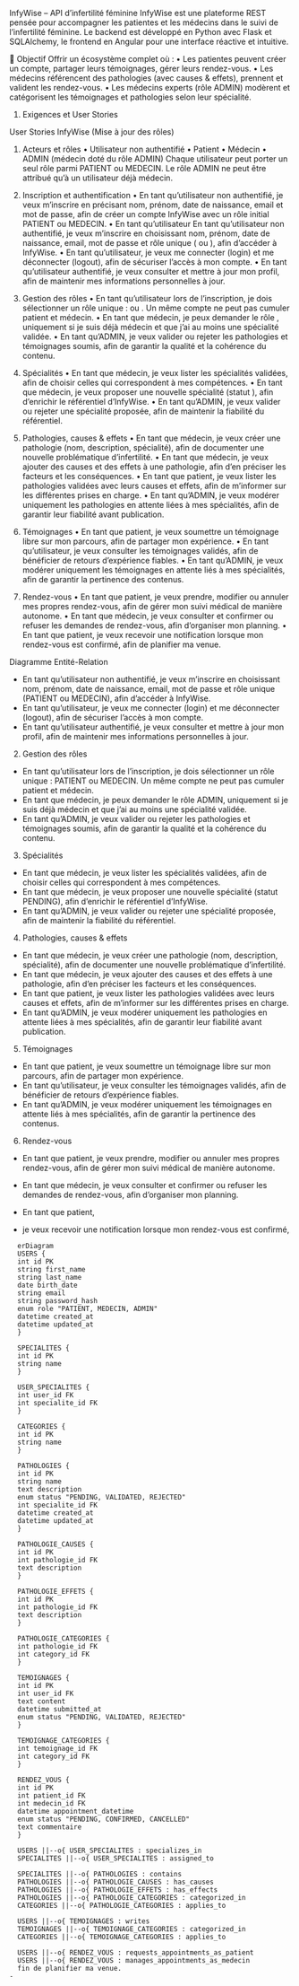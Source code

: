 InfyWise – API d’infertilité féminine
InfyWise est une plateforme REST pensée pour accompagner les patientes et les médecins dans le suivi de l’infertilité féminine.
Le backend est développé en Python avec Flask et SQLAlchemy, le frontend en Angular pour une interface réactive et intuitive.

🎯 Objectif
Offrir un écosystème complet où :
• 	Les patientes peuvent créer un compte, partager leurs témoignages, gérer leurs rendez-vous.
• 	Les médecins référencent des pathologies (avec causes & effets), prennent et valident les rendez-vous.
• 	Les médecins experts (rôle ADMIN) modèrent et catégorisent les témoignages et pathologies selon leur spécialité.

1. Exigences et User Stories

User Stories InfyWise (Mise à jour des rôles)
1. Acteurs et rôles
   • 	Utilisateur non authentifié
   • 	Patient
   • 	Médecin
   • 	ADMIN (médecin doté du rôle ADMIN)
   Chaque utilisateur peut porter un seul rôle parmi PATIENT ou MEDECIN.
   Le rôle ADMIN ne peut être attribué qu’à un utilisateur déjà médecin.

2. Inscription et authentification
   • 	En tant qu’utilisateur non authentifié,
   je veux m’inscrire en précisant nom, prénom, date de naissance, email et mot de passe,
   afin de créer un compte InfyWise avec un rôle initial PATIENT ou MEDECIN.
   • 	En tant qu’utilisateur
   En tant qu’utilisateur non authentifié,
   je veux m’inscrire en choisissant nom, prénom, date de naissance, email, mot de passe et rôle unique ( ou ),
   afin d’accéder à InfyWise.
   • 	En tant qu’utilisateur,
   je veux me connecter (login) et me déconnecter (logout),
   afin de sécuriser l’accès à mon compte.
   • 	En tant qu’utilisateur authentifié,
   je veux consulter et mettre à jour mon profil,
   afin de maintenir mes informations personnelles à jour.
2. Gestion des rôles
   • 	En tant qu’utilisateur lors de l’inscription,
   je dois sélectionner un rôle unique :  ou .
   Un même compte ne peut pas cumuler patient et médecin.
   • 	En tant que médecin,
   je peux demander le rôle ,
   uniquement si je suis déjà médecin et que j’ai au moins une spécialité validée.
   • 	En tant qu’ADMIN,
   je veux valider ou rejeter les pathologies et témoignages soumis,
   afin de garantir la qualité et la cohérence du contenu.
3. Spécialités
   • 	En tant que médecin,
   je veux lister les spécialités validées,
   afin de choisir celles qui correspondent à mes compétences.
   • 	En tant que médecin,
   je veux proposer une nouvelle spécialité (statut ),
   afin d’enrichir le référentiel d’InfyWise.
   • 	En tant qu’ADMIN,
   je veux valider ou rejeter une spécialité proposée,
   afin de maintenir la fiabilité du référentiel.
4. Pathologies, causes & effets
   • 	En tant que médecin,
   je veux créer une pathologie (nom, description, spécialité),
   afin de documenter une nouvelle problématique d’infertilité.
   • 	En tant que médecin,
   je veux ajouter des causes et des effets à une pathologie,
   afin d’en préciser les facteurs et les conséquences.
   • 	En tant que patient,
   je veux lister les pathologies validées avec leurs causes et effets,
   afin de m’informer sur les différentes prises en charge.
   • 	En tant qu’ADMIN,
   je veux modérer uniquement les pathologies en attente liées à mes spécialités,
   afin de garantir leur fiabilité avant publication.
5. Témoignages
   • 	En tant que patient,
   je veux soumettre un témoignage libre sur mon parcours,
   afin de partager mon expérience.
   • 	En tant qu’utilisateur,
   je veux consulter les témoignages validés,
   afin de bénéficier de retours d’expérience fiables.
   • 	En tant qu’ADMIN,
   je veux modérer uniquement les témoignages en attente liés à mes spécialités,
   afin de garantir la pertinence des contenus.
6. Rendez-vous
   • 	En tant que patient,
   je veux prendre, modifier ou annuler mes propres rendez-vous,
   afin de gérer mon suivi médical de manière autonome.
   • 	En tant que médecin,
   je veux consulter et confirmer ou refuser les demandes de rendez-vous,
   afin d’organiser mon planning.
   • 	En tant que patient,
   je veux recevoir une notification lorsque mon rendez-vous est confirmé,
   afin de planifier ma venue.

Diagramme Entité-Relation
- En tant qu’utilisateur non authentifié,
  je veux m’inscrire en choisissant nom, prénom, date de naissance, email, mot de passe et rôle unique (PATIENT ou MEDECIN),
  afin d’accéder à InfyWise.
- En tant qu’utilisateur,
  je veux me connecter (login) et me déconnecter (logout),
  afin de sécuriser l’accès à mon compte.
- En tant qu’utilisateur authentifié,
  je veux consulter et mettre à jour mon profil,
  afin de maintenir mes informations personnelles à jour.
2. Gestion des rôles
- En tant qu’utilisateur lors de l’inscription,
  je dois sélectionner un rôle unique : PATIENT ou MEDECIN.
  Un même compte ne peut pas cumuler patient et médecin.
- En tant que médecin,
  je peux demander le rôle ADMIN,
  uniquement si je suis déjà médecin et que j’ai au moins une spécialité validée.
- En tant qu’ADMIN,
  je veux valider ou rejeter les pathologies et témoignages soumis,
  afin de garantir la qualité et la cohérence du contenu.
3. Spécialités
- En tant que médecin,
  je veux lister les spécialités validées,
  afin de choisir celles qui correspondent à mes compétences.
- En tant que médecin,
  je veux proposer une nouvelle spécialité (statut PENDING),
  afin d’enrichir le référentiel d’InfyWise.
- En tant qu’ADMIN,
  je veux valider ou rejeter une spécialité proposée,
  afin de maintenir la fiabilité du référentiel.
4. Pathologies, causes & effets
- En tant que médecin,
  je veux créer une pathologie (nom, description, spécialité),
  afin de documenter une nouvelle problématique d’infertilité.
- En tant que médecin,
  je veux ajouter des causes et des effets à une pathologie,
  afin d’en préciser les facteurs et les conséquences.
- En tant que patient,
  je veux lister les pathologies validées avec leurs causes et effets,
  afin de m’informer sur les différentes prises en charge.
- En tant qu’ADMIN,
  je veux modérer uniquement les pathologies en attente liées à mes spécialités,
  afin de garantir leur fiabilité avant publication.
5. Témoignages
- En tant que patient,
  je veux soumettre un témoignage libre sur mon parcours,
  afin de partager mon expérience.
- En tant qu’utilisateur,
  je veux consulter les témoignages validés,
  afin de bénéficier de retours d’expérience fiables.
- En tant qu’ADMIN,
  je veux modérer uniquement les témoignages en attente liés à mes spécialités,
  afin de garantir la pertinence des contenus.
6. Rendez-vous
- En tant que patient,
  je veux prendre, modifier ou annuler mes propres rendez-vous,
  afin de gérer mon suivi médical de manière autonome.
- En tant que médecin,
  je veux consulter et confirmer ou refuser les demandes de rendez-vous,
  afin d’organiser mon planning.
- En tant que patient,
  
- je veux recevoir une notification lorsque mon rendez-vous est confirmé,
  

```mermaid
  erDiagram
  USERS {
  int id PK
  string first_name
  string last_name
  date birth_date
  string email
  string password_hash
  enum role "PATIENT, MEDECIN, ADMIN"
  datetime created_at
  datetime updated_at
  }

  SPECIALITES {
  int id PK
  string name
  }

  USER_SPECIALITES {
  int user_id FK
  int specialite_id FK
  }

  CATEGORIES {
  int id PK
  string name
  }

  PATHOLOGIES {
  int id PK
  string name
  text description
  enum status "PENDING, VALIDATED, REJECTED"
  int specialite_id FK
  datetime created_at
  datetime updated_at
  }

  PATHOLOGIE_CAUSES {
  int id PK
  int pathologie_id FK
  text description
  }

  PATHOLOGIE_EFFETS {
  int id PK
  int pathologie_id FK
  text description
  }

  PATHOLOGIE_CATEGORIES {
  int pathologie_id FK
  int category_id FK
  }

  TEMOIGNAGES {
  int id PK
  int user_id FK
  text content
  datetime submitted_at
  enum status "PENDING, VALIDATED, REJECTED"
  }

  TEMOIGNAGE_CATEGORIES {
  int temoignage_id FK
  int category_id FK
  }

  RENDEZ_VOUS {
  int id PK
  int patient_id FK
  int medecin_id FK
  datetime appointment_datetime
  enum status "PENDING, CONFIRMED, CANCELLED"
  text commentaire
  }

  USERS ||--o{ USER_SPECIALITES : specializes_in
  SPECIALITES ||--o{ USER_SPECIALITES : assigned_to

  SPECIALITES ||--o{ PATHOLOGIES : contains
  PATHOLOGIES ||--o{ PATHOLOGIE_CAUSES : has_causes
  PATHOLOGIES ||--o{ PATHOLOGIE_EFFETS : has_effects
  PATHOLOGIES ||--o{ PATHOLOGIE_CATEGORIES : categorized_in
  CATEGORIES ||--o{ PATHOLOGIE_CATEGORIES : applies_to

  USERS ||--o{ TEMOIGNAGES : writes
  TEMOIGNAGES ||--o{ TEMOIGNAGE_CATEGORIES : categorized_in
  CATEGORIES ||--o{ TEMOIGNAGE_CATEGORIES : applies_to

  USERS ||--o{ RENDEZ_VOUS : requests_appointments_as_patient
  USERS ||--o{ RENDEZ_VOUS : manages_appointments_as_medecin
  fin de planifier ma venue.
- 
